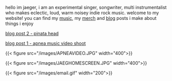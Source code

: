 hello im jaeger, i am an experimental singer, songwriter, multi instrumentalist who makes eclectic, loud, warm noisey indie rock music.
welcome to my website! you can find my [music](/music), my [merch](/store) and [blog](/blog) posts i make about things i enjoy

[blog post 2 - pinata head](/blog/my-second-post)

[blog post 1 - apnea music video shoot](/blog/my-first-post)

{{< figure src="/images/APNEAVIDEO.JPG" width="400">}}


{{< figure src="/images/JAEGHOMESCREEN.JPG" width="400">}}


















{{< figure src="/images/email.gif" width="200">}}